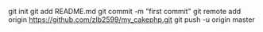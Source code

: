 git init
git add README.md
git commit -m "first commit"
git remote add origin https://github.com/zlb2599/my_cakephp.git
git push -u origin master
